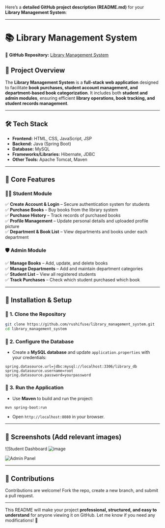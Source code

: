 Here’s a **detailed GitHub project description (README.md)** for your **Library Management System**:  

---

# 📚 **Library Management System**  
🔗 **GitHub Repository:** [Library Management System](https://github.com/rushifuse/library_management_system.git)  

## 📖 **Project Overview**  
The **Library Management System** is a **full-stack web application** designed to facilitate **book purchases, student account management, and department-based book categorization**. It includes both **student and admin modules**, ensuring efficient **library operations, book tracking, and student records management**.  

---

## 🛠️ **Tech Stack**  
- **Frontend:** HTML, CSS, JavaScript, JSP  
- **Backend:** Java (Spring Boot)  
- **Database:** MySQL  
- **Frameworks/Libraries:** Hibernate, JDBC  
- **Other Tools:** Apache Tomcat, Maven  

---

## 🎯 **Core Features**  

### 👨‍🎓 **Student Module**  
✅ **Create Account & Login** – Secure authentication system for students  
✅ **Purchase Books** – Buy books from the library system  
✅ **Purchase History** – Track records of purchased books  
✅ **Profile Management** – Update personal details and uploaded profile picture  
✅ **Department & Book List** – View departments and books under each department  

### 🛡️ **Admin Module**  
✅ **Manage Books** – Add, update, and delete books  
✅ **Manage Departments** – Add and maintain department categories  
✅ **Student List** – View all registered students  
✅ **Track Purchases** – Check which student purchased which book  

---

## 🚀 **Installation & Setup**  

### 🔹 **1. Clone the Repository**  
```bash
git clone https://github.com/rushifuse/library_management_system.git
cd library_management_system
```

### 🔹 **2. Configure the Database**  
- Create a **MySQL database** and update `application.properties` with your credentials:  
```properties
spring.datasource.url=jdbc:mysql://localhost:3306/library_db
spring.datasource.username=root
spring.datasource.password=yourpassword
```

### 🔹 **3. Run the Application**  
- Use **Maven** to build and run the project:  
```bash
mvn spring-boot:run
```
- Open `http://localhost:8080` in your browser.  

---

## 📸 **Screenshots** (Add relevant images)  
![Student Dashboard
![image](https://github.com/user-attachments/assets/d4f9aa84-6433-4c2e-810a-440928e77ac1)

![Admin Panel](link-to-image)  

---

## 🤝 **Contributions**  
Contributions are welcome! Fork the repo, create a new branch, and submit a pull request.  

---

This README will make your project **professional, structured, and easy to understand** for anyone viewing it on GitHub. Let me know if you need any modifications! 🚀

